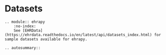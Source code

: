 # Datasets

```{eval-rst}
.. module:: ehrapy
    :no-index:
    See [EHRData](https://ehrdata.readthedocs.io/en/latest/api/datasets_index.html) for sample datasets available for ehrapy.
```

```{eval-rst}
.. autosummary::

```
